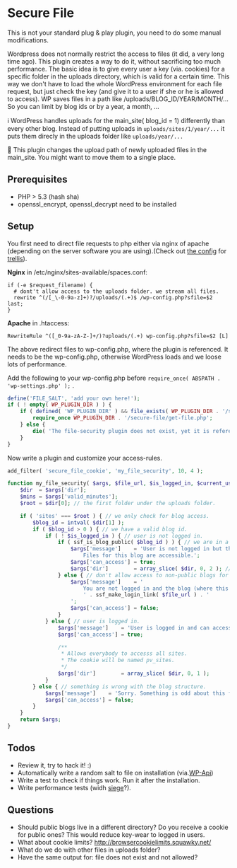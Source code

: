# Secure File
This is not your standard plug & play plugin, you need to do some manual modifications.

Wordpress does not normally restrict the access to files (it did, a very long time ago). This plugin creates a way to do it, without sacrificing too much performance.
The basic idea is to give every user a key (via. cookies) for a specific folder in the uploads directory, which is valid for a certain time. This way we don't have to load the whole WordPress environment for each file request, but just check the key (and give it to a user if she or he is allowed to access). WP saves files in a path like /uploads/BLOG_ID/YEAR/MONTH/... So you can limit by blog ids or by a year, a month, ...


ℹ WordPress handles uploads for the main_site( blog_id = 1) differently than every other blog.
Instead of putting uploads in `uploads/sites/1/year/...` it puts them direcly in the uploads folder like `uploads/year/...`

🚨 This plugin changes the upload path of newly uploaded files in the main_site. You might want to move them to a single place.


## Prerequisites

* PHP > 5.3 (hash sha)
* openssl_encrypt, openssl_decrypt need to be installed

## Setup

You first need to direct file requests to php either via nginx of apache (depending on the server software you are using).(Check out [the config](https://github.com/dol-lab/trellis/blob/master/nginx-includes/all/secure-file.conf.j2) for [trellis](https://roots.io/trellis/)).

**Nginx** in /etc/nginx/sites-available/spaces.conf:

``` nginx
if (-e $request_filename) {
  # dont't allow access to the uploads folder. we stream all files.
  rewrite ^(/[_\-0-9a-z]+)?/uploads/(.+)$ /wp-config.php?sfile=$2 last;
}
```

**Apache** in .htaccess:

``` apacheconf
RewriteRule ^([_0-9a-zA-Z-]+/)?uploads/(.+) wp-config.php?sfile=$2 [L]
```

The above redirect files to wp-config.php, where the plugin is referenced. It needs to be the wp-config.php, otherwise WordPress loads and we loose lots of performance.

Add the following to your wp-config.php before `require_once( ABSPATH . 'wp-settings.php' );` .

``` php
define('FILE_SALT', 'add your own here!');
if ( ! empty( WP_PLUGIN_DIR ) ) {
	if ( defined( 'WP_PLUGIN_DIR' ) && file_exists( WP_PLUGIN_DIR . '/secure-file/get-file.php' ) ) {
		require_once WP_PLUGIN_DIR . '/secure-file/get-file.php';
	} else {
		die( 'The file-security plugin does not exist, yet it is referenced in wp-config.php.' );
	}
}
```

Now write a plugin and customize your access-rules.

``` php
add_filter( 'secure_file_cookie', 'my_file_security', 10, 4 );

function my_file_security( $args, $file_url, $is_logged_in, $current_user ) {
	$dir  = $args['dir'];
	$mins = $args['valid_minutes'];
	$root = $dir[0]; // the first folder under the uploads folder.

	if ( 'sites' === $root ) { // we only check for blog access.
		$blog_id = intval( $dir[1] );
		if ( $blog_id > 0 ) { // we have a valid blog id.
			if ( ! $is_logged_in ) { // user is not logged in.
				if ( ssf_is_blog_public( $blog_id ) ) { // we are in a public blog.
					$args['message']    = 'User is not logged in but the blog is public.
						Files for this blog are accessible.';
					$args['can_access'] = true;
					$args['dir']        = array_slice( $dir, 0, 2 ); // access all files in this blog. [sites, blogid].
				} else { // don't allow access to non-public blogs for non-logged in users.
					$args['message']    = '
						You are not logged in and the blog (where this file was uploaded) is not public.
						' . ssf_make_login_link( $file_url ) . '
					';
					$args['can_access'] = false;
				}
			} else { // user is logged in.
				$args['message']    = 'User is logged in and can access all sites for now.';
				$args['can_access'] = true;

				/**
				 * Allows everybody to accesss all sites.
				 * The cookie will be named pv_sites.
				 */
				$args['dir']        = array_slice( $dir, 0, 1 );
			}
		} else { // something is wrong with the blog structure.
			$args['message']    = 'Sorry. Something is odd about this file. Please contact and admin.';
			$args['can_access'] = false;
		}
	}
	return $args;
}

```

## Todos
 * Review it, try to hack it! :)
 * Automatically write a random salt to file on installation (via.[WP-Api](https://api.wordpress.org/secret-key/1.1/salt/))
 * Write a test to check if things work. Run it after the installation.
 * Write performance tests (widh [siege](http://www.joedog.org/siege-home)?).


## Questions

* Should public blogs live in a different directory? Do you receive a cookie for public ones? This would reduce key-wear to logged in users.
* What about cookie limits?  http://browsercookielimits.squawky.net/
* What do we do with other files in uploads folder?
* Have the same output for: file does not exist and not allowed?
